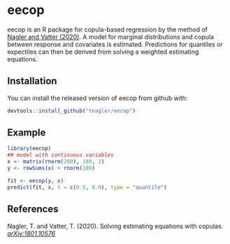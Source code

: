 
# eecop

<!-- badges: start -->
<!-- badges: end -->

eecop is an R package for copula-based regression by the method of [Nagler and Vatter (2020)](https://arxiv.org/abs/1801.10576). A
model for marginal distributions and copula between response and covariates
is estimated. Predictions for quantiles or expectiles can then be derived
from solving a weighted estimating equations.

## Installation

You can install the released version of eecop from github with:

``` r
devtools::install_github("tnagler/eecop")
```

## Example

``` r
library(eecop)
## model with continuous variables
x <- matrix(rnorm(200), 100, 2)
y <- rowSums(x) + rnorm(100)

fit <- eecop(y, x)
predict(fit, x, t = c(0.5, 0.9), type = "quantile")
```

## References

Nagler, T. and Vatter, T. (2020). Solving estimating equations with copulas.
[*arXiv:1801.10576*](https://arxiv.org/abs/1801.10576)


